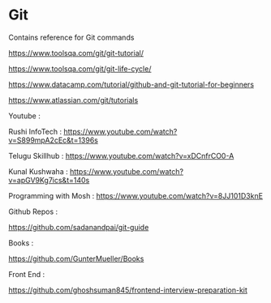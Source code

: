 # Git

Contains reference for Git commands



https://www.toolsqa.com/git/git-tutorial/

https://www.toolsqa.com/git/git-life-cycle/


https://www.datacamp.com/tutorial/github-and-git-tutorial-for-beginners

https://www.atlassian.com/git/tutorials

Youtube :

Rushi InfoTech :  https://www.youtube.com/watch?v=S899mpA2cEc&t=1396s

Telugu Skillhub :  https://www.youtube.com/watch?v=xDCnfrCO0-A

Kunal Kushwaha :  https://www.youtube.com/watch?v=apGV9Kg7ics&t=140s

Programming with Mosh :  https://www.youtube.com/watch?v=8JJ101D3knE

Github Repos :

https://github.com/sadanandpai/git-guide

Books :

https://github.com/GunterMueller/Books

Front End :

https://github.com/ghoshsuman845/frontend-interview-preparation-kit


